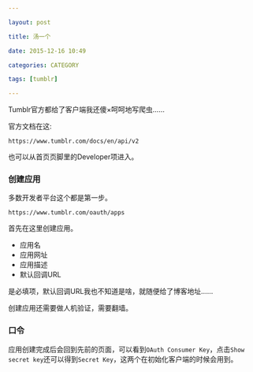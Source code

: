 ```yaml
---

layout: post

title: 汤一个

date: 2015-12-16 10:49

categories: CATEGORY

tags: [tumblr]

---
```


Tumblr官方都给了客户端我还傻×呵呵地写爬虫……

官方文档在这:

	https://www.tumblr.com/docs/en/api/v2

也可以从首页页脚里的Developer项进入。

### 创建应用

多数开发者平台这个都是第一步。

	https://www.tumblr.com/oauth/apps

首先在这里创建应用。

- 应用名
- 应用网址
- 应用描述
- 默认回调URL

是必填项，默认回调URL我也不知道是啥，就随便给了博客地址……

创建应用还需要做人机验证，需要翻墙。

### 口令

应用创建完成后会回到先前的页面，可以看到`OAuth Consumer Key`，点击`Show secret key`还可以得到`Secret Key`，这两个在初始化客户端的时候会用到。